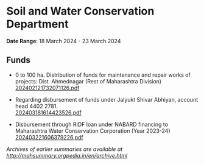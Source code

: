 # Soil and Water Conservation Department

**Date Range**: 18 March 2024 - 23 March 2024


## Funds
- 0 to 100 ha. Distribution of funds for maintenance and repair works of projects: Dist. Ahmednagar (Rest of Maharashtra Division)\
  [202402121732071126.pdf](https://gr.maharashtra.gov.in/Site/Upload/Government%20Resolutions/English/202402121732071126.pdf)

- Regarding disbursement of funds under Jalyukt Shivar Abhiyan, account head 4402 2781.\
  [202403181614423526.pdf](https://gr.maharashtra.gov.in/Site/Upload/Government%20Resolutions/English/202403181614423526...pdf)

- Disbursement through RIDF loan under NABARD financing to Maharashtra Water Conservation Corporation (Year 2023-24)\
  [202403221606379226.pdf](https://gr.maharashtra.gov.in/Site/Upload/Government%20Resolutions/English/202403221606379226......pdf)


*Archives of earlier summaries are available at http://mahsummary.orgpedia.in/en/archive.html*